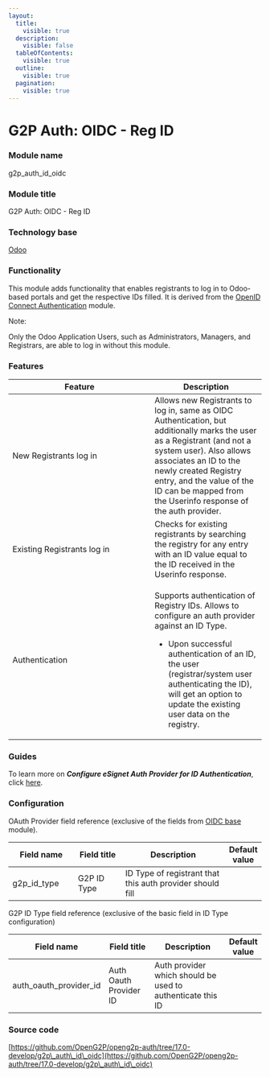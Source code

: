 ```yaml
---
layout:
  title:
    visible: true
  description:
    visible: false
  tableOfContents:
    visible: true
  outline:
    visible: true
  pagination:
    visible: true
---
```


# G2P Auth: OIDC - Reg ID

### Module name

g2p\_auth\_id\_oidc

### Module title

G2P Auth: OIDC - Reg ID

### Technology base

[Odoo](https://www.odoo.com/)

### Functionality

This module adds functionality that enables registrants to log in to Odoo-based portals and get the respective IDs filled. It is derived from the [OpenID Connect Authentication](openid-connect-authentication.md) module.

Note:

Only the Odoo Application Users, such as Administrators, Managers, and Registrars, are able to log in without this module.&#x20;

### Features

<table><thead><tr><th width="267">Feature</th><th>Description</th></tr></thead><tbody><tr><td>New Registrants log in </td><td>Allows new Registrants to log in, same as OIDC Authentication, but additionally marks the user as a Registrant (and not a system user). Also allows associates an ID to the newly created Registry entry, and the value of the ID can be mapped from the Userinfo response of the auth provider.</td></tr><tr><td>Existing Registrants log in</td><td>Checks for existing registrants by searching the registry for any entry with an ID value equal to the ID received in the Userinfo response.</td></tr><tr><td>Authentication</td><td><p>Supports authentication of Registry IDs. Allows to configure an auth provider against an ID Type.</p><ul><li>Upon successful authentication of an ID, the user (registrar/system user authenticating the ID), will get an option to update the existing user data on the registry.</li></ul></td></tr></tbody></table>

### Guides

To learn more on _**Configure eSignet Auth Provider for ID Authentication**_, click [here](https://docs.openg2p.org/pbms/functionality/id-verification/user-guides/configure-esignet-auth-provider-for-id-authentication).

### Configuration

OAuth Provider field reference (exclusive of the fields from [OIDC base](openid-connect-authentication.md) module).

<table><thead><tr><th width="146">Field name</th><th width="137">Field title</th><th width="334">Description</th><th>Default value</th></tr></thead><tbody><tr><td>g2p_id_type</td><td>G2P ID Type</td><td>ID Type of registrant that this auth provider should fill</td><td></td></tr></tbody></table>

G2P ID Type field reference (exclusive of the basic field in ID Type configuration)&#x20;

<table><thead><tr><th width="146">Field name</th><th width="137">Field title</th><th width="334">Description</th><th>Default value</th></tr></thead><tbody><tr><td>auth_oauth_provider_id</td><td>Auth Oauth Provider ID</td><td>Auth provider which should be used to authenticate this ID</td><td></td></tr></tbody></table>

### Source code

[https://github.com/OpenG2P/openg2p-auth/tree/17.0-develop/g2p\_auth\_id\_oidc](https://github.com/OpenG2P/openg2p-auth/tree/17.0-develop/g2p\_auth\_id\_oidc)
